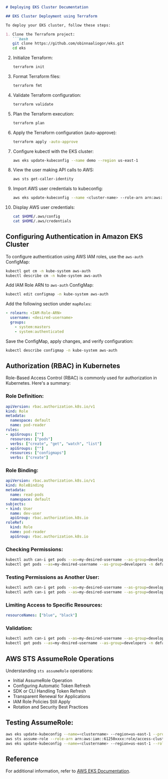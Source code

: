 

```markdown
# Deploying EKS Cluster Documentation

## EKS Cluster Deployment using Terraform

To deploy your EKS cluster, follow these steps:

1. Clone the Terraform project:
   ```bash
   git clone https://github.com/obinnaaliogor/eks.git
   cd eks
   ```

2. Initialize Terraform:
   ```bash
   terraform init
   ```

3. Format Terraform files:
   ```bash
   terraform fmt
   ```

4. Validate Terraform configuration:
   ```bash
   terraform validate
   ```

5. Plan the Terraform execution:
   ```bash
   terraform plan
   ```

6. Apply the Terraform configuration (auto-approve):
   ```bash
   terraform apply -auto-approve
   ```

7. Configure kubectl with the EKS cluster:
   ```bash
   aws eks update-kubeconfig --name demo --region us-east-1
   ```

8. View the user making API calls to AWS:
   ```bash
   aws sts get-caller-identity
   ```

9. Import AWS user credentials to kubeconfig:
   ```bash
   aws eks update-kubeconfig --name <cluster-name> --role-arn arn:aws:iam::account-id:role/IAM-Role-Name
   ```

10. Display AWS user credentials:
    ```bash
    cat $HOME/.aws/config
    cat $HOME/.aws/credentials
    ```

## Configuring Authentication in Amazon EKS Cluster

To configure authentication using AWS IAM roles, use the `aws-auth` ConfigMap:

```bash
kubectl get cm -n kube-system aws-auth
kubectl describe cm -n kube-system aws-auth
```

Add IAM Role ARN to `aws-auth` ConfigMap:

```bash
kubectl edit configmap -n kube-system aws-auth
```

Add the following section under `mapRoles`:

```yaml
- rolearn: <IAM-Role-ARN>
  username: <desired-username>
  groups:
    - system:masters
    - system:authenticated
```

Save the ConfigMap, apply changes, and verify configuration:

```bash
kubectl describe configmap -n kube-system aws-auth
```

## Authorization (RBAC) in Kubernetes

Role-Based Access Control (RBAC) is commonly used for authorization in Kubernetes. Here's a summary:

### Role Definition:

```yaml
apiVersion: rbac.authorization.k8s.io/v1
kind: Role
metadata:
  namespace: default
  name: pod-reader
rules:
- apiGroups: [""]
  resources: ["pods"]
  verbs: ["create", "get", "watch", "list"]
- apiGroups: [""]
  resources: ["configmaps"]
  verbs: ["create"]
```

### Role Binding:

```yaml
apiVersion: rbac.authorization.k8s.io/v1
kind: RoleBinding
metadata:
  name: read-pods
  namespace: default
subjects:
- kind: User
  name: dev-user
  apiGroup: rbac.authorization.k8s.io
roleRef:
  kind: Role
  name: pod-reader
  apiGroup: rbac.authorization.k8s.io
```

### Checking Permissions:

```bash
kubectl auth can-i get pods --as=my-desired-username --as-group=developers -n default
kubectl get pods --as=my-desired-username --as-group=developers -n default
```

### Testing Permissions as Another User:

```bash
kubectl auth can-i get pods --as=my-desired-username --as-group=developers -n default
kubectl auth can-i get pods --as=my-desired-username --as-group=developers -n default
```

### Limiting Access to Specific Resources:

```yaml
resourceNames: ["blue", "black"]
```

### Validation:

```bash
kubectl auth can-i get pods --as=my-desired-username --as-group=developers -n default
kubectl get pods --as=my-desired-username --as-group=developers -n default
```

## AWS STS AssumeRole Operations

Understanding `sts assumeRole` operations:

- Initial AssumeRole Operation
- Configuring Automatic Token Refresh
- SDK or CLI Handling Token Refresh
- Transparent Renewal for Applications
- IAM Role Policies Still Apply
- Rotation and Security Best Practices

## Testing AssumeRole:

```bash
aws eks update-kubeconfig --name=<clustername> --region=us-east-1 --profile <profilename>
aws sts assume-role --role-arn arn:aws:iam::61250xxxx:role/access-cluster-role --role-session-name my-test-session
aws eks update-kubeconfig --name=<clustername> --region=us-east-1 --role-arn=arn:aws:iam::612xxx:role/access-xxxx-role
```

## Reference

For additional information, refer to [AWS EKS Documentation](https://docs.aws.amazon.com/eks/latest/userguide/add-user-role.html).